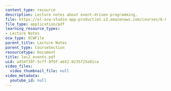 ```yaml
---
content_type: resource
description: Lecture notes about event-driven programming.
file: https://ol-ocw-studio-app-production.s3.amazonaws.com/courses/6-824-distributed-computer-systems-engineering-spring-2006/a454f39f5cff9f9fa6526235f25e81ca_lec2_events.pdf
file_type: application/pdf
learning_resource_types:
- Lecture Notes
ocw_type: OCWFile
parent_title: Lecture Notes
parent_type: CourseSection
resourcetype: Document
title: lec2_events.pdf
uid: a454f39f-5cff-9f9f-a652-6235f25e81ca
video_files:
  video_thumbnail_file: null
video_metadata:
  youtube_id: null
---
```

